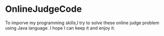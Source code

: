 # OnlineJudgeCode
To imporve my programming skills,I try to solve these online judge problem using Java language. I hope I can keep it and  enjoy it.
